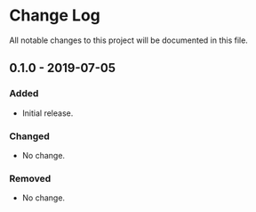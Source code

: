 # Change Log
All notable changes to this project will be documented in this file.

## 0.1.0 - 2019-07-05
### Added
- Initial release.

### Changed
- No change.

### Removed
- No change.

